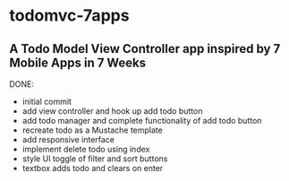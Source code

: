 # todomvc-7apps

## A Todo Model View Controller app inspired by 7 Mobile Apps in 7 Weeks

DONE:
- initial commit
- add view controller and hook up add todo button
- add todo manager and complete functionality of add todo button
- recreate todo as a Mustache template
- add responsive interface
- implement delete todo using index
- style UI toggle of filter and sort buttons
- textbox adds todo and clears on enter
